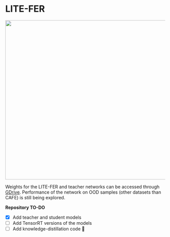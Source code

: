 # LITE-FER
<img src=https://github.com/erhanbicerr/LITE-FER/assets/54547996/24485782-45ff-41c7-82b5-1e835175fce9 width="600" height="500" />

Weights for the LITE-FER and teacher networks can be accessed through [GDrive](https://drive.google.com/drive/folders/1oOKHnhOGpSt7WX4X0lhIpixc2428JX-y?usp=sharing). Performance of the network on OOD samples (other datasets than CAFE) is still being explored.

**Repository TO-DO**
- [x] Add teacher and student models
- [ ] Add TensorRT versions of the models
- [ ] Add knowledge-distillation code :tada:
